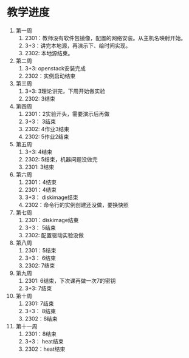 # 教学进度

1. 第一周
   1. 2301：教师没有软件包镜像，配置的网络安装。从主机名映射开始。
   2. 3+3：讲完本地源，再演示下、给时间实现。
   3. 2302: 本地源结束。
2. 第二周
   1. 3+3: openstack安装完成
   2. 2302：实例启动结束
3. 第三周
   1. 3+3: 3理论讲完，下周开始做实验
   2. 2302: 3结束
4. 第四周
   1. 2301：2实验开头，需要演示后再做
   2. 3+3： 3结束
   3. 2302: 4作业3结束
   4. 2302: 5作业2结束
5. 第五周
   1. 3+3:  4结束
   2. 2302: 5结束，机器问题没做完
   3. 2301: 3结束
6. 第六周
   1. 2301：4结束
   2. 2301：4结束
   3. 3+3： diskimage结束
   4. 2302：命令行的实例创建还没做，要换快照
7. 第七周
   1. 2301：diskimage结束
   2. 3+3： 5结束
   3. 2302: 配置驱动实验没做
8. 第八周
   1. 2301：5结束
   2. 3+3： 6结束
   3. 2302: 7结束
9. 第九周
    1. 2301: 6结束，下次课再做一次7的密钥
    2. 3+3:  7结束
10. 第十周
    1. 2301: 7结束
    2. 3+3： 8结束
    3. 2302：8结束
11. 第十一周
    1. 2301：8结束
    3. 3+3： heat结束
    4. 2302：heat结束
